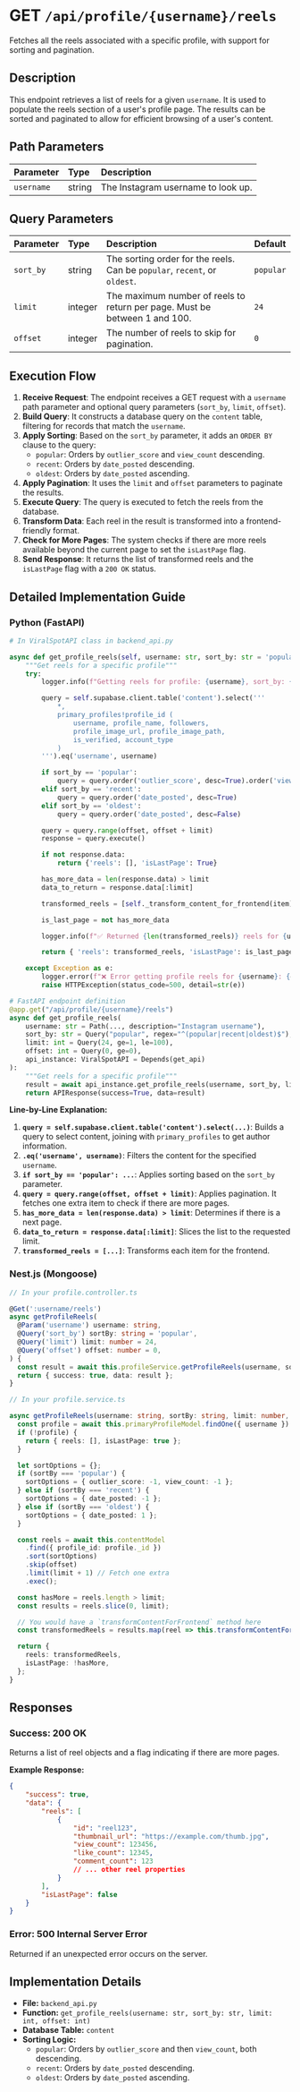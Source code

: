 # GET `/api/profile/{username}/reels`

Fetches all the reels associated with a specific profile, with support for sorting and pagination.

## Description

This endpoint retrieves a list of reels for a given `username`. It is used to populate the reels section of a user's profile page. The results can be sorted and paginated to allow for efficient browsing of a user's content.

## Path Parameters

| Parameter  | Type   | Description                        |
| :--------- | :----- | :--------------------------------- |
| `username` | string | The Instagram username to look up. |

## Query Parameters

| Parameter | Type    | Description                                                                | Default   |
| :-------- | :------ | :------------------------------------------------------------------------- | :-------- |
| `sort_by` | string  | The sorting order for the reels. Can be `popular`, `recent`, or `oldest`.  | `popular` |
| `limit`   | integer | The maximum number of reels to return per page. Must be between 1 and 100. | `24`      |
| `offset`  | integer | The number of reels to skip for pagination.                                | `0`       |

## Execution Flow

1.  **Receive Request**: The endpoint receives a GET request with a `username` path parameter and optional query parameters (`sort_by`, `limit`, `offset`).
2.  **Build Query**: It constructs a database query on the `content` table, filtering for records that match the `username`.
3.  **Apply Sorting**: Based on the `sort_by` parameter, it adds an `ORDER BY` clause to the query:
    -   `popular`: Orders by `outlier_score` and `view_count` descending.
    -   `recent`: Orders by `date_posted` descending.
    -   `oldest`: Orders by `date_posted` ascending.
4.  **Apply Pagination**: It uses the `limit` and `offset` parameters to paginate the results.
5.  **Execute Query**: The query is executed to fetch the reels from the database.
6.  **Transform Data**: Each reel in the result is transformed into a frontend-friendly format.
7.  **Check for More Pages**: The system checks if there are more reels available beyond the current page to set the `isLastPage` flag.
8.  **Send Response**: It returns the list of transformed reels and the `isLastPage` flag with a `200 OK` status.

## Detailed Implementation Guide

### Python (FastAPI)

```python
# In ViralSpotAPI class in backend_api.py

async def get_profile_reels(self, username: str, sort_by: str = 'popular', limit: int = 24, offset: int = 0):
    """Get reels for a specific profile"""
    try:
        logger.info(f"Getting reels for profile: {username}, sort_by: {sort_by}")

        query = self.supabase.client.table('content').select('''
            *,
            primary_profiles!profile_id (
                username, profile_name, followers,
                profile_image_url, profile_image_path,
                is_verified, account_type
            )
        ''').eq('username', username)

        if sort_by == 'popular':
            query = query.order('outlier_score', desc=True).order('view_count', desc=True)
        elif sort_by == 'recent':
            query = query.order('date_posted', desc=True)
        elif sort_by == 'oldest':
            query = query.order('date_posted', desc=False)

        query = query.range(offset, offset + limit)
        response = query.execute()

        if not response.data:
            return {'reels': [], 'isLastPage': True}

        has_more_data = len(response.data) > limit
        data_to_return = response.data[:limit]

        transformed_reels = [self._transform_content_for_frontend(item) for item in data_to_return]

        is_last_page = not has_more_data

        logger.info(f"✅ Returned {len(transformed_reels)} reels for {username}")

        return { 'reels': transformed_reels, 'isLastPage': is_last_page }

    except Exception as e:
        logger.error(f"❌ Error getting profile reels for {username}: {e}")
        raise HTTPException(status_code=500, detail=str(e))

# FastAPI endpoint definition
@app.get("/api/profile/{username}/reels")
async def get_profile_reels(
    username: str = Path(..., description="Instagram username"),
    sort_by: str = Query("popular", regex="^(popular|recent|oldest)$"),
    limit: int = Query(24, ge=1, le=100),
    offset: int = Query(0, ge=0),
    api_instance: ViralSpotAPI = Depends(get_api)
):
    """Get reels for a specific profile"""
    result = await api_instance.get_profile_reels(username, sort_by, limit, offset)
    return APIResponse(success=True, data=result)
```

**Line-by-Line Explanation:**

1.  **`query = self.supabase.client.table('content').select(...)`**: Builds a query to select content, joining with `primary_profiles` to get author information.
2.  **`.eq('username', username)`**: Filters the content for the specified `username`.
3.  **`if sort_by == 'popular': ...`**: Applies sorting based on the `sort_by` parameter.
4.  **`query = query.range(offset, offset + limit)`**: Applies pagination. It fetches one extra item to check if there are more pages.
5.  **`has_more_data = len(response.data) > limit`**: Determines if there is a next page.
6.  **`data_to_return = response.data[:limit]`**: Slices the list to the requested limit.
7.  **`transformed_reels = [...]`**: Transforms each item for the frontend.

### Nest.js (Mongoose)

```typescript
// In your profile.controller.ts

@Get(':username/reels')
async getProfileReels(
  @Param('username') username: string,
  @Query('sort_by') sortBy: string = 'popular',
  @Query('limit') limit: number = 24,
  @Query('offset') offset: number = 0,
) {
  const result = await this.profileService.getProfileReels(username, sortBy, limit, offset);
  return { success: true, data: result };
}

// In your profile.service.ts

async getProfileReels(username: string, sortBy: string, limit: number, offset: number): Promise<any> {
  const profile = await this.primaryProfileModel.findOne({ username }).exec();
  if (!profile) {
    return { reels: [], isLastPage: true };
  }

  let sortOptions = {};
  if (sortBy === 'popular') {
    sortOptions = { outlier_score: -1, view_count: -1 };
  } else if (sortBy === 'recent') {
    sortOptions = { date_posted: -1 };
  } else if (sortBy === 'oldest') {
    sortOptions = { date_posted: 1 };
  }

  const reels = await this.contentModel
    .find({ profile_id: profile._id })
    .sort(sortOptions)
    .skip(offset)
    .limit(limit + 1) // Fetch one extra
    .exec();

  const hasMore = reels.length > limit;
  const results = reels.slice(0, limit);

  // You would have a `transformContentForFrontend` method here
  const transformedReels = results.map(reel => this.transformContentForFrontend(reel, profile));

  return {
    reels: transformedReels,
    isLastPage: !hasMore,
  };
}
```

## Responses

### Success: 200 OK

Returns a list of reel objects and a flag indicating if there are more pages.

**Example Response:**

```json
{
    "success": true,
    "data": {
        "reels": [
            {
                "id": "reel123",
                "thumbnail_url": "https://example.com/thumb.jpg",
                "view_count": 123456,
                "like_count": 12345,
                "comment_count": 123
                // ... other reel properties
            }
        ],
        "isLastPage": false
    }
}
```

### Error: 500 Internal Server Error

Returned if an unexpected error occurs on the server.

## Implementation Details

-   **File:** `backend_api.py`
-   **Function:** `get_profile_reels(username: str, sort_by: str, limit: int, offset: int)`
-   **Database Table:** `content`
-   **Sorting Logic:**
    -   `popular`: Orders by `outlier_score` and then `view_count`, both descending.
    -   `recent`: Orders by `date_posted` descending.
    -   `oldest`: Orders by `date_posted` ascending.
